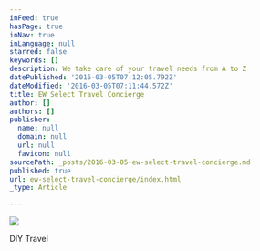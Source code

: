 ```yaml
---
inFeed: true
hasPage: true
inNav: true
inLanguage: null
starred: false
keywords: []
description: We take care of your travel needs from A to Z
datePublished: '2016-03-05T07:12:05.792Z'
dateModified: '2016-03-05T07:11:44.572Z'
title: EW Select Travel Concierge
author: []
authors: []
publisher:
  name: null
  domain: null
  url: null
  favicon: null
sourcePath: _posts/2016-03-05-ew-select-travel-concierge.md
published: true
url: ew-select-travel-concierge/index.html
_type: Article

---
```

![](https://the-grid-user-content.s3-us-west-2.amazonaws.com/833015fe-ac49-4d4c-8aac-32cb645d7e1d.jpg)

DIY Travel